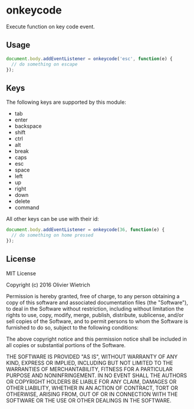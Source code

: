 # onkeycode

Execute function on key code event.

## Usage

```js
document.body.addEventListener = onkeycode('esc', function(e) {
  // do something on escape
});
```

## Keys

The following keys are supported by this module:
  - tab
  - enter
  - backspace
  - shift
  - ctrl
  - alt
  - break
  - caps
  - esc
  - space
  - left
  - up
  - right
  - down
  - delete
  - command

All other keys can be use with their id:

```js
document.body.addEventListener = onkeycode(36, function(e) {
  // do something on home pressed
});
```


## License

MIT License

Copyright (c) 2016 Olivier Wietrich

Permission is hereby granted, free of charge, to any person obtaining a copy
of this software and associated documentation files (the "Software"), to deal
in the Software without restriction, including without limitation the rights
to use, copy, modify, merge, publish, distribute, sublicense, and/or sell
copies of the Software, and to permit persons to whom the Software is
furnished to do so, subject to the following conditions:

The above copyright notice and this permission notice shall be included in all
copies or substantial portions of the Software.

THE SOFTWARE IS PROVIDED "AS IS", WITHOUT WARRANTY OF ANY KIND, EXPRESS OR
IMPLIED, INCLUDING BUT NOT LIMITED TO THE WARRANTIES OF MERCHANTABILITY,
FITNESS FOR A PARTICULAR PURPOSE AND NONINFRINGEMENT. IN NO EVENT SHALL THE
AUTHORS OR COPYRIGHT HOLDERS BE LIABLE FOR ANY CLAIM, DAMAGES OR OTHER
LIABILITY, WHETHER IN AN ACTION OF CONTRACT, TORT OR OTHERWISE, ARISING FROM,
OUT OF OR IN CONNECTION WITH THE SOFTWARE OR THE USE OR OTHER DEALINGS IN THE
SOFTWARE.
